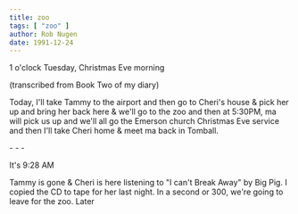 ```yaml
---
title: zoo
tags: [ "zoo" ]
author: Rob Nugen
date: 1991-12-24
---
```


<p class=date>1 o'clock Tuesday, Christmas Eve morning</p>

<p class=note>(transcribed from Book Two of my diary)</p>

<p>Today, I'll take Tammy to the airport and then go to Cheri's house
& pick her up and bring her back here & we'll go to the zoo and then
at 5:30PM, ma will pick us up and we'll all go the Emerson church
Christmas Eve service and then I'll take Cheri home & meet ma back in
Tomball.

<p>- - -

<p class=date>It's 9:28 AM</p>

<p>Tammy is gone & Cheri is here listening to "I can't Break Away" by
Big Pig.  I copied the CD to tape for her last night.  In a second or
300, we're going to leave for the zoo.  Later
